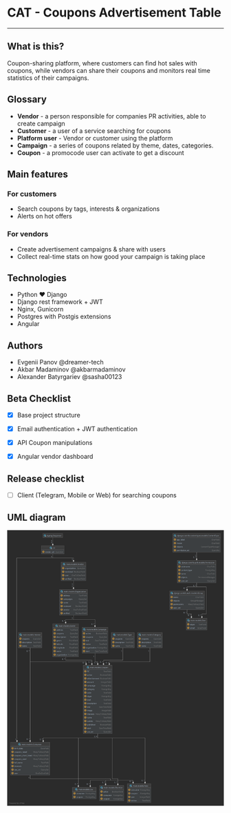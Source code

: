 # CAT - **C**oupons **A**dvertisement **T**able

----

## What is this?

Coupon-sharing platform, where customers can find hot sales with coupons, while vendors can share their coupons and monitors real time statistics of their campaigns.

## Glossary

- **Vendor** - a person responsible for companies PR activities, able to create campaign
- **Customer** - a user of a service searching for coupons
- **Platform user** - Vendor or customer using the platform  
- **Campaign** - a series of coupons related by theme, dates, categories.
- **Coupon** - a promocode user can activate to get a discount

## Main features

### For customers

- Search coupons by tags, interests & organizations
- Alerts on hot offers

### For vendors

- Create advertisement campaigns & share with users
- Collect real-time stats on how good your campaign is taking place

## Technologies

- Python ❤ Django
- Django rest framework + JWT
- Nginx, Gunicorn  
- Postgres with Postgis extensions  
- Angular

## Authors

- Evgenii Panov @dreamer-tech
- Akbar Madaminov @akbarmadaminov
- Alexander Batyrgariev @sasha00123

## Beta Checklist

- [x] Base project structure

- [x] Email authentication + JWT authentication

- [x] API Coupon manipulations

- [x] Angular vendor dashboard

## Release checklist

- [ ] Client (Telegram, Mobile or Web) for searching coupons

## UML diagram

![UML diagram](cat_models.png)